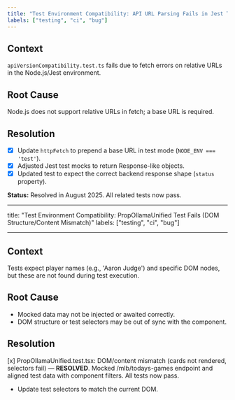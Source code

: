 ```yaml
---
title: "Test Environment Compatibility: API URL Parsing Fails in Jest Tests"
labels: ["testing", "ci", "bug"]
---
```


## Context

`apiVersionCompatibility.test.ts` fails due to fetch errors on relative URLs in the Node.js/Jest environment.

## Root Cause

Node.js does not support relative URLs in fetch; a base URL is required.

## Resolution

- [x] Update `httpFetch` to prepend a base URL in test mode (`NODE_ENV === 'test'`).
- [x] Adjusted Jest test mocks to return Response-like objects.
- [x] Updated test to expect the correct backend response shape (`status` property).

**Status:** Resolved in August 2025. All related tests now pass.

---

title: "Test Environment Compatibility: PropOllamaUnified Test Fails (DOM Structure/Content Mismatch)"
labels: ["testing", "ci", "bug"]

---

## Context

Tests expect player names (e.g., 'Aaron Judge') and specific DOM nodes, but these are not found during test execution.

## Root Cause

- Mocked data may not be injected or awaited correctly.
- DOM structure or test selectors may be out of sync with the component.

## Resolution

[x] PropOllamaUnified.test.tsx: DOM/content mismatch (cards not rendered, selectors fail) — **RESOLVED**. Mocked /mlb/todays-games endpoint and aligned test data with component filters. All tests now pass.

- Update test selectors to match the current DOM.
